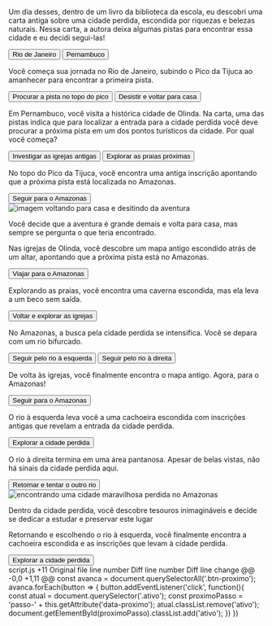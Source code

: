<!DOCTYPE html>
<html lang="pt-BR">
<head>
    <meta charset="UTF-8">
    <meta name="viewport" content="width=device-width, initial-scale=1.0">
    <link rel="stylesheet" href="style.css">
    <link rel="preconnect" href="https://fonts.googleapis.com">
    <link rel="preconnect" href="https://fonts.gstatic.com" crossorigin>
    <link href="https://fonts.googleapis.com/css2?family=Bai+Jamjuree:ital,wght@0,200;0,300;0,400;0,500;0,600;0,700;1,200;1,300;1,400;1,500;1,600;1,700&display=swap" rel="stylesheet">
    <title>Em busca da cidade perdida</title>
</head>
<body>
    <main>
        <div class="passo ativo" id="passo-0">
            <img src="img/cenario-passo0.png" alt="">
            <p>Um dia desses, dentro de um livro da biblioteca da escola, eu descobri uma carta antiga sobre uma cidade perdida, escondida por riquezas e belezas naturais. Nessa carta, a autora deixa algumas pistas para encontrar essa cidade e eu decidi segui-las!</p>
            <button class="btn-proximo" data-proximo="1">Rio de Janeiro</button>
            <button class="btn-proximo" data-proximo="2">Pernambuco</button>
        </div>
        <div class="passo" id="passo-1">
            <p>Você começa sua jornada no Rio de Janeiro, subindo o Pico da Tijuca ao amanhecer para encontrar a primeira pista.</p>
            <button class="btn-proximo" data-proximo="3">Procurar a pista no topo do pico</button>
            <button class="btn-proximo" data-proximo="4">Desistir e voltar para casa</button>
        </div>
        <div class="passo" id="passo-2">
            <p>Em Pernambuco, você visita a histórica cidade de Olinda. Na carta, uma das pistas indica que para localizar a entrada para a cidade perdida você deve procurar a próxima pista em um dos pontos turísticos da cidade. Por qual você começa?</p>
            <button class="btn-proximo" data-proximo="5">Investigar as igrejas antigas</button>
            <button class="btn-proximo" data-proximo="6">Explorar as praias próximas</button>
        </div>
        <div class="passo" id="passo-3">
            <p>No topo do Pico da Tijuca, você encontra uma antiga inscrição apontando que a próxima pista está
                localizada no Amazonas.</p>
            <button class="btn-proximo" data-proximo="7">Seguir para o Amazonas</button>
        </div>
        <div class="passo" id="passo-4">
            <img src="img/cenario-passo4-voltar-casa.png" alt="imagem voltando para casa e desitindo da aventura">
            <p>Você decide que a aventura é grande demais e volta para casa, mas sempre se pergunta o que teria
                encontrado.</p>
        </div>
        <div class="passo" id="passo-5">
            <p>Nas igrejas de Olinda, você descobre um mapa antigo escondido atrás de um altar, apontando que a próxima
                pista está no Amazonas.</p>
            <button class="btn-proximo" data-proximo="7">Viajar para o Amazonas</button>
        </div>
        <div class="passo" id="passo-6">
            <p>Explorando as praias, você encontra uma caverna escondida, mas ela leva a um beco sem saída.</p>
            <button class="btn-proximo" data-proximo="8">Voltar e explorar as igrejas</button>
        </div>
        <div class="passo" id="passo-7">
            <p>No Amazonas, a busca pela cidade perdida se intensifica. Você se depara com um rio bifurcado.</p>
            <button class="btn-proximo" data-proximo="9">Seguir pelo rio à esquerda</button>
            <button class="btn-proximo" data-proximo="10">Seguir pelo rio à direita</button>
        </div>
        <div class="passo" id="passo-8">
            <p>De volta às igrejas, você finalmente encontra o mapa antigo. Agora, para o Amazonas!</p>
            <button class="btn-proximo" data-proximo="7">Seguir para o Amazonas</button>
        </div>
        <div class="passo" id="passo-9">
            <p>O rio à esquerda leva você a uma cachoeira escondida com inscrições antigas que revelam a entrada da
                cidade perdida.</p>
            <button class="btn-proximo" data-proximo="11">Explorar a cidade perdida</button>
        </div>
        <div class="passo" id="passo-10">
            <p>O rio à direita termina em uma área pantanosa. Apesar de belas vistas, não há sinais da cidade perdida
                aqui.</p>
            <button class="btn-proximo" data-proximo="12">Retornar e tentar o outro rio</button>
        </div>
        <div class="passo" id="passo-11">
            <img src="img/cenario-passo11-cidade-perdida.png" alt="encontrando uma cidade maravilhosa perdida no Amazonas">
            <p>Dentro da cidade perdida, você descobre tesouros inimagináveis e decide se dedicar a estudar e preservar
                este lugar</p>
        </div>
        <div class="passo" id="passo-12">
            <p>Retornando e escolhendo o rio à esquerda, você finalmente encontra a cachoeira escondida e as inscrições
                que levam à cidade perdida.</p>
            <button class="btn-proximo" data-proximo="11">Explorar a cidade perdida</button>
        </div>
    </main>
    <script src="script.js"></script>
</body>
</html>
‎script.js
+11
Original file line number	Diff line number	Diff line change
@@ -0,0 +1,11 @@
const avanca = document.querySelectorAll('.btn-proximo');
avanca.forEach(button => {
    button.addEventListener('click', function(){
        const atual = document.querySelector('.ativo');
        const proximoPasso = 'passo-' + this.getAttribute('data-proximo');
        atual.classList.remove('ativo');
        document.getElementById(proximoPasso).classList.add('ativo');
    })
})

